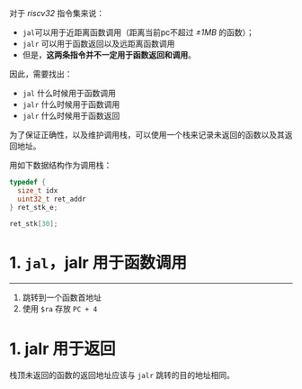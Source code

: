 对于 *riscv32* 指令集来说：

- `jal`可以用于近距离函数调用（距离当前pc不超过 *±1MB* 的函数）；
- `jalr` 可以用于函数返回以及远距离函数调用
- 但是，**这两条指令并不一定用于函数返回和调用**。

因此，需要找出：

- `jal` 什么时候用于函数调用
- `jalr` 什么时候用于函数调用
- `jalr` 什么时候用于函数返回

为了保证正确性，以及维护调用栈，可以使用一个栈来记录未返回的函数以及其返回地址。

用如下数据结构作为调用栈：

```c
typedef {
  size_t idx
  uint32_t ret_addr
} ret_stk_e;

ret_stk[30];
```



# 1. `jal`，jalr 用于函数调用

---

1. 跳转到一个函数首地址
2. 使用 `$ra` 存放 `PC + 4`

# 1. jalr 用于返回

栈顶未返回的函数的返回地址应该与 `jalr` 跳转的目的地址相同。

 